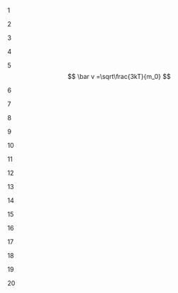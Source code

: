1



2




3





4




5 $$ \bar v =\sqrt\frac{3kT}{m_0} $$




6




7





8



9



10




11



12


13



14



15




16





17




18





19




20
